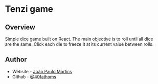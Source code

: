 # Tenzi game

## Overview

Simple dice game built on React. The main objective is to roll until all dice are the same. Click each die to freeze it at its current value between rolls.

## Author

- Website - [João Paulo Martins](https://portfolio-40fathoms.vercel.app/)
- Github - [@40fathoms](https://github.com/40fathoms)
